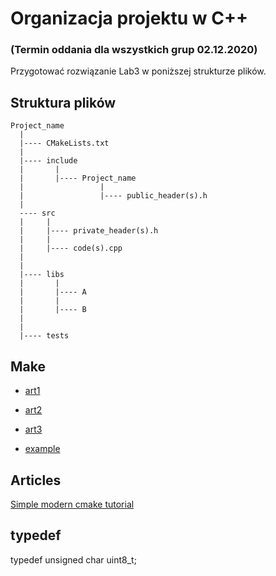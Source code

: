 # Organizacja projektu w C++

### (Termin oddania dla wszystkich grup 02.12.2020)

Przygotować rozwiązanie Lab3 w poniższej strukturze plików.

## Struktura plików
```
Project_name
  |
  |---- CMakeLists.txt
  |
  |---- include
  |       |
  |       |---- Project_name
  |                 |
  |                 |---- public_header(s).h
  |
  ---- src
  |     |
  |     |---- private_header(s).h
  |     |
  |     |---- code(s).cpp
  |
  |
  |---- libs
  |       |
  |       |---- A
  |       |
  |       |---- B
  |
  |
  |---- tests
```

## Make

- [art1](https://medium.com/heuristics/c-application-development-part-1-project-structure-454b00f9eddc)
- [art2](https://medium.com/heuristics/c-application-development-part-2-cmakelists-txt-e415b5b387dc)
- [art3](https://medium.com/heuristics/c-application-development-part-3-cmakelists-txt-from-scratch-7678253e5e24)

- [example](https://github.com/AakashMallik/sample_cmake)

## Articles
[Simple modern cmake tutorial](https://levelup.gitconnected.com/simple-modern-cmake-tutorial-b0c1c362cd2c)

## typedef
typedef unsigned char uint8_t;



